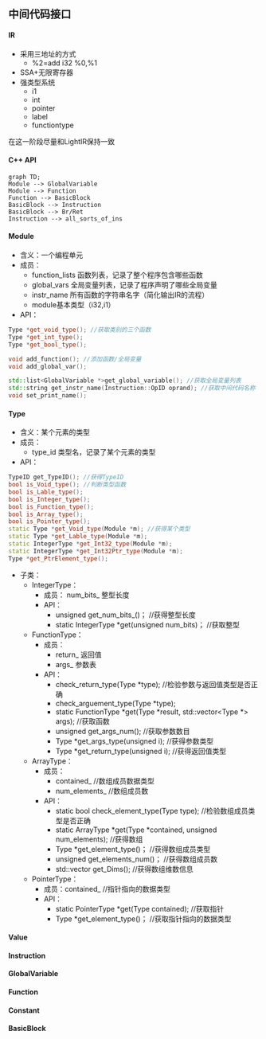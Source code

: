 ## 中间代码接口

#### IR

* 采用三地址的方式
  * %2=add i32 %0,%1
* SSA+无限寄存器
* 强类型系统
  * i1
  * int
  * pointer
  * label
  * functiontype

在这一阶段尽量和LightIR保持一致

#### C++ API

```mermaid
graph TD;
Module --> GlobalVariable
Module --> Function
Function --> BasicBlock
BasicBlock --> Instruction
BasicBlock --> Br/Ret
Instruction --> all_sorts_of_ins
```

#### Module

* 含义：一个编程单元
* 成员：
  * function_lists 函数列表，记录了整个程序包含哪些函数
  * global_vars 全局变量列表，记录了程序声明了哪些全局变量
  * instr_name 所有函数的字符串名字（简化输出IR的流程）
  * module基本类型（i32,i1）
* API：

``` C++
Type *get_void_type(); //获取类别的三个函数
Type *get_int_type();
Type *get_bool_type();

void add_function(); //添加函数/全局变量
void add_global_var();

std::list<GlobalVariable *>get_global_variable(); //获取全局变量列表
std::string get_instr_name(Instruction::OpID oprand); //获取中间代码名称
void set_print_name();
```

#### Type

* 含义：某个元素的类型
* 成员：
  * type_id 类型名，记录了某个元素的类型
* API：

``` C++
TypeID get_TypeID(); //获得TypeID
bool is_Void_type(); //判断类型函数
bool is_Lable_type();
bool is_Integer_type();
bool is_Function_type();
bool is_Array_type();
bool is_Pointer_type();
static Type *get_Void_type(Module *m); //获得某个类型
static Type *get_Lable_type(Module *m);
static IntegerType *get_Int32_type(Module *m);
static IntegerType *get_Int32Ptr_type(Module *m);
Type *get_PtrElement_type();
```

* 子类：
	* IntegerType：
		* 成员： num_bits_ 整型长度
		* API： 
			* unsigned get_num_bits_()； //获得整型长度
			* static IntegerType *get(unsigned num_bits)； //获取整型
	* FunctionType：
		* 成员： 
			* return_ 返回值
			* args_ 参数表
		* API：
			* check_return_type(Type *type); //检验参数与返回值类型是否正确
			* check_arguement_type(Type *type);
			*  static FunctionType *get(Type *result, std::vector<Type *> args); //获取函数
			*  unsigned get_args_num(); //获取参数数目
			*  Type *get_args_type(unsigned i); //获得参数类型
			*  Type *get_return_type(unsigned i); //获得返回值类型
	* ArrayType：
		* 成员：
			* contained_ //数组成员数据类型
			* num_elements_ //数组成员数
		* API：
			* static bool  check_element_type(Type  type); //检验数组成员类型是否正确
			* static ArrayType *get(Type *contained, unsigned num_elements); //获得数组
			* Type *get_element_type()； //获得数组成员类型
			* unsigned get_elements_num()； //获得数组成员数
			* std::vector<unsigned> get_Dims(); //获得数组维数信息
	* PointerType：
		* 成员：contained_ //指针指向的数据类型
		* API：
			* static PointerType *get(Type contained); //获取指针
			* Type *get_element_type()； //获取指针指向的数据类型

#### Value

#### Instruction

#### GlobalVariable

#### Function

#### Constant

#### BasicBlock